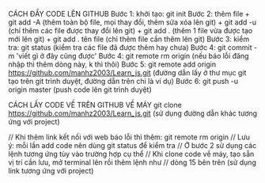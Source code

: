 CÁCH ĐẨY CODE LÊN GITHUB
Bước 1: khởi tạo: git init
Bước 2: thêm file  + git add -A (thêm toàn bộ file, mọi thay đổi, thêm sửa xóa lên git)
                   + git add -u (chỉ thêm các file được thay đổi lên git)
                   + git add . (thêm 1 file vừa được tạo mới lên git)
                   + git add . tên file (chỉ thêm file cần thêm lên git)
Bước 3: kiểm tra: git status (kiểm tra các file đã được thêm hay chưa)
Bước 4: git commit -m 'viết gì ở đây cũng được'
Bước 4: git remote rm origin (nếu báo lỗi đăng nhập thì thêm dòng này, k thì thôi)
Bước 5: git remote add origin https://github.com/manhz2003/Learn_js.git
(đường dẫn lấy ở thư mục git tạo trên git trình duyệt, đường dẫn trên chỉ là ví dụ)
Bước 6: git push -u origin master (push code lên git trình duyệt)

CÁCH LẤY CODE VỀ TRÊN GITHUB VỀ MÁY
git clone https://github.com/manhz2003/Learn_js.git
(sử dụng đường dẫn khác tương ứng với project)

// Khi thêm link kết nối với web báo lỗi thì thêm: git remote rm origin
// Lưu ý: mỗi lần add code nên dùng git status để kiểm tra
// Ở bước 2 sử dụng các lệnh tương ứng tùy vào trường hợp cụ thể
// Khi clone code về máy, tạo sẵn vị trí cần lưu, mở terminal lên rồi thêm lệnh như
// dòng 15 bên trên (sử dụng link tương ứng với project)

